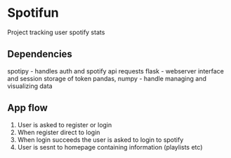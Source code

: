 # Spotifun
Project tracking user spotify stats

## Dependencies
spotipy - handles auth and spotify api requests
flask - webserver interface and session storage of token
pandas, numpy - handle managing and visualizing data

## App flow
1. User is asked to register or login
2. When register direct to login
3. When login succeeds the user is asked to login to spotify
4. User is sesnt to homepage containing information (playlists etc)